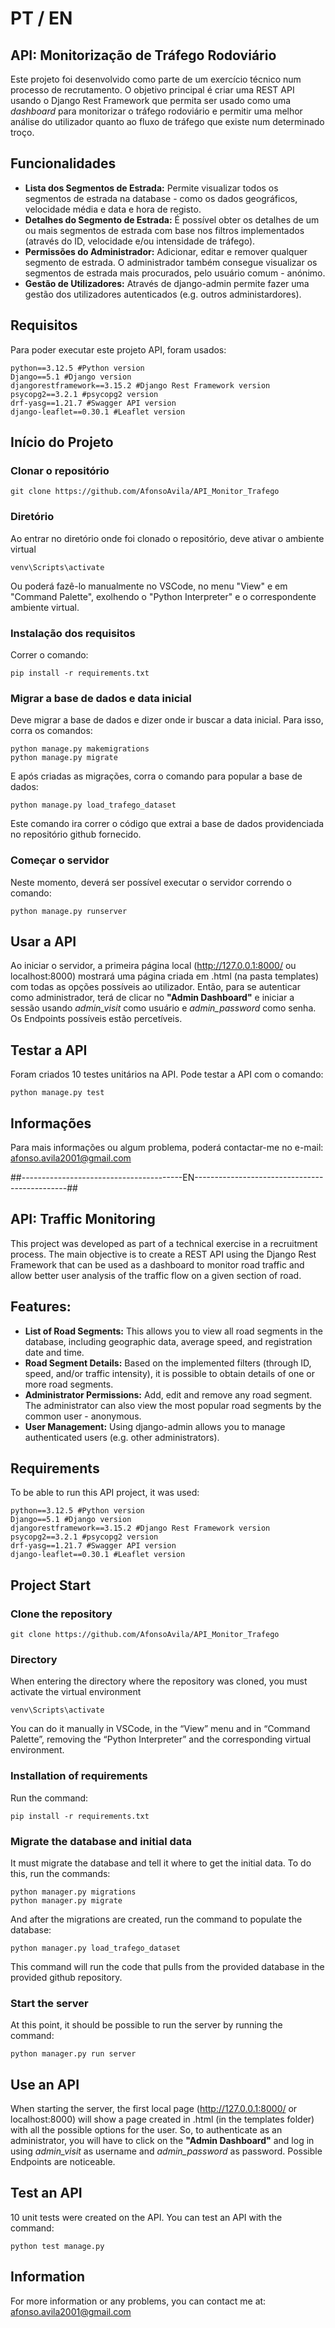 # PT / EN


## API: Monitorização de Tráfego Rodoviário
Este projeto foi desenvolvido como parte de um exercício técnico num processo de recrutamento. O objetivo principal é criar uma REST API usando o Django Rest Framework que permita ser usado como uma *dashboard* para monitorizar o tráfego rodoviário e permitir uma melhor análise do utilizador quanto ao fluxo de tráfego que existe num determinado troço.

## Funcionalidades
- **Lista dos Segmentos de Estrada:** Permite visualizar todos os segmentos de estrada na database - como os dados geográficos, velocidade média e data e hora de registo.
- **Detalhes do Segmento de Estrada:** É possível obter os detalhes de um ou mais segmentos de estrada com base nos filtros implementados (através do ID, velocidade e/ou intensidade de tráfego).
- **Permissões do Administrador:** Adicionar, editar e remover qualquer segmento de estrada. O administrador também consegue visualizar os segmentos de estrada mais procurados, pelo usuário comum - anónimo.
- **Gestão de Utilizadores:** Através de django-admin permite fazer uma gestão dos utilizadores autenticados (e.g. outros administardores).

## Requisitos
Para poder executar este projeto API, foram usados:
```
python==3.12.5 #Python version
Django==5.1 #Django version
djangorestframework==3.15.2 #Django Rest Framework version
psycopg2==3.2.1 #psycopg2 version
drf-yasg==1.21.7 #Swagger API version
django-leaflet==0.30.1 #Leaflet version
```

## Início do Projeto

### Clonar o repositório
```
git clone https://github.com/AfonsoAvila/API_Monitor_Trafego
```

### Diretório
Ao entrar no diretório onde foi clonado o repositório, deve ativar o ambiente virtual
```
venv\Scripts\activate
```
Ou poderá fazê-lo manualmente no VSCode, no menu "View" e em "Command Palette", exolhendo o "Python Interpreter" e o correspondente ambiente virtual.

### Instalação dos requisitos
Correr o comando:
```
pip install -r requirements.txt
```

### Migrar a base de dados e data inicial
Deve migrar a base de dados e dizer onde ir buscar a data inicial. Para isso, corra os comandos:
```
python manage.py makemigrations
python manage.py migrate
```
E após criadas as migrações, corra o comando para popular a base de dados:
```
python manage.py load_trafego_dataset
```
Este comando ira correr o código que extrai a base de dados providenciada no repositório github fornecido.

### Começar o servidor
Neste momento, deverá ser possível executar o servidor correndo o comando:
```
python manage.py runserver
```

## Usar a API

Ao iniciar o servidor, a primeira página local (http://127.0.0.1:8000/ ou localhost:8000) mostrará uma página criada em .html (na pasta templates) com todas as opções possíveis ao utilizador. Então, para se autenticar como administrador, terá de clicar no **"Admin Dashboard"** e iniciar a sessão usando *admin_visit* como usuário e *admin_password* como senha.
Os Endpoints possíveis estão percetíveis.

## Testar a API
Foram criados 10 testes unitários na API. Pode testar a API com o comando:
```
python manage.py test
```

## Informações

Para mais informações ou algum problema, poderá contactar-me no e-mail: afonso.avila2001@gmail.com




##----------------------------------------EN----------------------------------------------##



## API: Traffic Monitoring
This project was developed as part of a technical exercise in a recruitment process. The main objective is to create a REST API using the Django Rest Framework that can be used as a dashboard to monitor road traffic and allow better user analysis of the traffic flow on a given section of road.

## Features:
- **List of Road Segments:** This allows you to view all road segments in the database, including geographic data, average speed, and registration date and time.
- **Road Segment Details:** Based on the implemented filters (through ID, speed, and/or traffic intensity), it is possible to obtain details of one or more road segments.
- **Administrator Permissions:** Add, edit and remove any road segment. The administrator can also view the most popular road segments by the common user - anonymous.
- **User Management:** Using django-admin allows you to manage authenticated users (e.g. other administrators).

## Requirements
To be able to run this API project, it was used:
```
python==3.12.5 #Python version
Django==5.1 #Django version
djangorestframework==3.15.2 #Django Rest Framework version
psycopg2==3.2.1 #psycopg2 version
drf-yasg==1.21.7 #Swagger API version
django-leaflet==0.30.1 #Leaflet version
```

## Project Start

### Clone the repository
```
git clone https://github.com/AfonsoAvila/API_Monitor_Trafego
```

### Directory
When entering the directory where the repository was cloned, you must activate the virtual environment
```
venv\Scripts\activate
```
You can do it manually in VSCode, in the “View” menu and in “Command Palette”, removing the “Python Interpreter” and the corresponding virtual environment.

### Installation of requirements
Run the command:
```
pip install -r requirements.txt
```

### Migrate the database and initial data
It must migrate the database and tell it where to get the initial data. To do this, run the commands:
```
python manager.py migrations
python manager.py migrate
```
And after the migrations are created, run the command to populate the database:
```
python manager.py load_trafego_dataset
```
This command will run the code that pulls from the provided database in the provided github repository.

### Start the server
At this point, it should be possible to run the server by running the command:
```
python manager.py run server
```

## Use an API

When starting the server, the first local page (http://127.0.0.1:8000/ or localhost:8000) will show a page created in .html (in the templates folder) with all the possible options for the user. So, to authenticate as an administrator, you will have to click on the **"Admin Dashboard"** and log in using *admin_visit* as username and *admin_password* as password.
Possible Endpoints are noticeable.

## Test an API
10 unit tests were created on the API. You can test an API with the command:
```
python test manage.py
```

## Information

For more information or any problems, you can contact me at: afonso.avila2001@gmail.com
